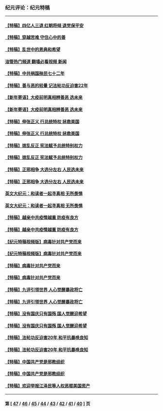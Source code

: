 ### 纪元评论：纪元特稿
---
#### [【特稿】四亿人三退 红朝将倾 退党保平安](../../pages/nsc424/n13794378.md?12010330) 
#### [【特稿】穿越苦难 守住心中的善](../../pages/nsc424/n13784979.md?12010330) 
#### [【特稿】乱世中的恩典和希望](../../pages/nsc424/n13734687.md?12010330) 
#### [油管热门频道 翻墙必看视频 新闻](ok?12010330)
#### [【特稿】中共祸国殃民七十二年](../../pages/nsc424/n13272607.md?12010330) 
#### [【特稿】善与恶的较量 记法轮功反迫害22年](../../pages/nsc424/n13086597.md?12010330) 
#### [【新年寄语】大疫前明真相辨善恶 选未来](../../pages/nsc424/n12660855.md?12010330) 
#### [【新年寄语】大疫前明真相辨善恶 选未来](../../pages/nsc424/n12660855.md?12010330) 
#### [【特稿】伸张正义 行总统特权 拯救美国](../../pages/nsc424/n12616806.md?12010330) 
#### [【特稿】伸张正义 行总统特权 拯救美国](../../pages/nsc424/n12616806.md?12010330) 
#### [【特稿】拨乱反正 宪法赋予总统特别权力](../../pages/nsc424/n12598306.md?12010330) 
#### [【特稿】拨乱反正 宪法赋予总统特别权力](../../pages/nsc424/n12598306.md?12010330) 
#### [【特稿】正邪相争 大选分左右 人民选未来](../../pages/nsc424/n12545208.md?12010330) 
#### [【特稿】正邪相争 大选分左右 人民选未来](../../pages/nsc424/n12545208.md?12010330) 
#### [英文大纪元：和读者一起寻真相 无所畏惧](../../pages/nsc424/n12542027.md?12010330) 
#### [英文大纪元：和读者一起寻真相 无所畏惧](../../pages/nsc424/n12542027.md?12010330) 
#### [【特稿】越亲中共疫情越重 防疫有良方](../../pages/nsc424/n12042989.md?12010330) 
#### [【特稿】越亲中共疫情越重 防疫有良方](../../pages/nsc424/n12042989.md?12010330) 
#### [【纪元特稿视频版】病毒针对共产党而来](../../pages/nsc424/n11977328.md?12010330) 
#### [【纪元特稿视频版】病毒针对共产党而来](../../pages/nsc424/n11977328.md?12010330) 
#### [【特稿】病毒针对共产党而来](../../pages/nsc424/n11928818.md?12010330) 
#### [【特稿】病毒针对共产党而来](../../pages/nsc424/n11928818.md?12010330) 
#### [【特稿】九评引领世界 人心觉醒暴政将亡](../../pages/nsc424/n11660496.md?12010330) 
#### [【特稿】九评引领世界 人心觉醒暴政将亡](../../pages/nsc424/n11660496.md?12010330) 
#### [【特稿】没有国庆只有国殇 国人觉醒迎希望](../../pages/nsc424/n11549354.md?12010330) 
#### [【特稿】没有国庆只有国殇 国人觉醒迎希望](../../pages/nsc424/n11549354.md?12010330) 
#### [【特稿】法轮功反迫害20年 和平抗暴唤良知](../../pages/nsc424/n11389135.md?12010330) 
#### [【特稿】法轮功反迫害20年 和平抗暴唤良知](../../pages/nsc424/n11389135.md?12010330) 
#### [【特稿】中国共产党是邪教组织](../../pages/nsc424/n11355551.md?12010330) 
#### [【特稿】中国共产党是邪教组织](../../pages/nsc424/n11355551.md?12010330) 
#### [【特稿】欢迎举报江泽民等人权恶棍美国资产](../../pages/nsc424/n11303040.md?12010330) 

---
#### 第 [ [47](./47.md?12010330) / [46](./46.md?12010330) / [45](./45.md?12010330) / [44](./44.md?12010330) / [43](./43.md?12010330) / [42](./42.md?12010330) / [41](./41.md?12010330) / [40](./40.md?12010330) ] 页
